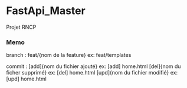 # FastApi_Master
Projet RNCP

### Memo

branch :
feat/{nom de la feature} ex: feat/templates

commit :
[add]{nom du fichier ajouté}  ex: [add] home.html
[del]{nom du ficher supprimé} ex: [del] home.html
[upd]{nom du fichier modifié} ex: [upd] home.html
